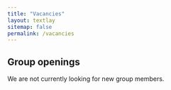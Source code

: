 ```yaml
---
title: "Vacancies"
layout: textlay
sitemap: false
permalink: /vacancies
---
```


## Group openings
We are not currently looking for new group members.

<!--
**We are currently looking for new group members.**
In the Bryngelson group, you will work on the latest methods in computational science, including machine learning and data assimilation, for pressing problems in biology, defense, energy, and more.
If you are interested in working with us, please send Spencer an [email](mailto:{{site.email}}). 
State briefly why you are interested and attach your CV. 
There is no need for a separate cover letter.
**If you have secured or are applying for external funding, please indicate this.**
Note that we are not currently accepting undergraduate students.
-->
